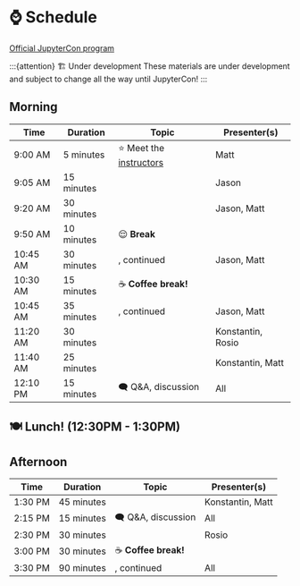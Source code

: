 # ⌚ Schedule

[Official JupyterCon program](https://events.linuxfoundation.org/jupytercon/program/schedule/)

:::{attention} 🏗️  Under development
These materials are under development and subject to change all the way until
JupyterCon!
:::


## Morning

| Time      | Duration    | Topic                                                                             | Presenter(s)      |
|-----------|-------------|-----------------------------------------------------------------------------------|-------------------|
| 9:00 AM   | 5 minutes   | ⭐ Meet the [instructors](./00-instructors.md)                                    | Matt              |
| 9:05 AM   | 15 minutes  | [](./04-materials/01-exploring-extensions.md)                                     | Jason             |
| 9:20 AM   | 30 minutes  | [](./04-materials/02-anatomy-of-extensions.md)                                    | Jason, Matt       |
| 9:50 AM   | 10 minutes  | 😌 **Break**                                                                      |                   |
| 10:45 AM  | 30 minutes  | [](./04-materials/02-anatomy-of-extensions.md), continued                         | Jason, Matt       |
| 10:30 AM  | 15 minutes  | ☕️ **Coffee break!**                                                              |                   |
| 10:45 AM  | 35 minutes  | [](./04-materials/02-anatomy-of-extensions.md), continued                         | Jason, Matt       |
| 11:20 AM  | 30 minutes  | [](./04-materials/04-debugging.md)                                                | Konstantin, Rosio |
| 11:40 AM  | 25 minutes  | [](./04-materials/03-show-and-tell.md)                                            | Konstantin, Matt  |
| 12:10 PM  | 15 minutes  | 🗨️ Q&A, discussion                                                                | All               |


## 🍽️ Lunch! (12:30PM - 1:30PM)


## Afternoon

| Time      | Duration    | Topic                                                                                              | Presenter(s)      |
|-----------|-------------|----------------------------------------------------------------------------------------------------|-------------------|
| 1:30 PM   | 45 minutes  | [](./04-materials/05-developing-with-ai.md)                                                        | Konstantin, Matt  |
| 2:15 PM   | 15 minutes  | 🗨️ Q&A, discussion                                                                                 | All               |
| 2:30 PM   | 30 minutes  | [](./04-materials/06-working-on-your-own.md)                                                       | Rosio             |
| 3:00 PM   | 30 minutes  | ☕️ **Coffee break!**                                                                               |                   |
| 3:30 PM   | 90 minutes  | [](./04-materials/06-working-on-your-own.md), continued                                            | All               |
